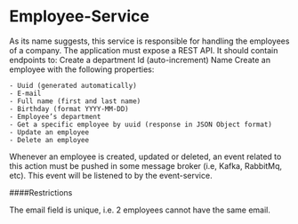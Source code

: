 # Employee-Service

As its name suggests, this service is responsible for handling the employees of a company. The application must expose a REST API. It should contain endpoints to:
Create a department
Id (auto-increment)
Name
Create an employee with the following properties:

    - Uuid (generated automatically)
    - E-mail
    - Full name (first and last name)
    - Birthday (format YYYY-MM-DD)
    - Employee’s department
    - Get a specific employee by uuid (response in JSON Object format)
    - Update an employee
    - Delete an employee

Whenever an employee is created, updated or deleted, an event related to this action must be pushed in some message broker (i.e, Kafka, RabbitMq, etc). This event will be listened to by the event-service.

####Restrictions

The email field is unique, i.e. 2 employees cannot have the same email.

